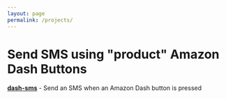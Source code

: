 ```yaml
---
layout: page
permalink: /projects/
---
```



Send SMS using "product" Amazon Dash Buttons
====================
<!--
Add any image here
![](/assets/tf.jpg) 
-->

<a href="https://github.com/sanzgiri/dash-sms" target="_blank">**dash-sms**</a> - Send an SMS when an Amazon Dash button is pressed
